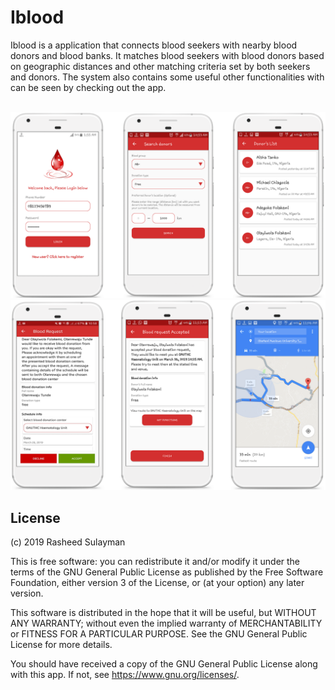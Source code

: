 # Iblood

Iblood is a application that connects blood seekers with nearby blood donors and blood banks. It matches blood seekers with blood donors based on geographic distances and other matching criteria set by both seekers and donors. The system also contains some useful other functionalities with can be seen by checking out the app.
<br/>
<br/>

<img src="https://github.com/r4sh33d/IBlood/blob/master/Iblood_showcase_a.png" width="700"/>
<br/>
<img src="https://github.com/r4sh33d/IBlood/blob/master/Iblood_showcase_b.png" width="700"/>

<br/>

## License

(c) 2019 Rasheed Sulayman

This is free software: you can redistribute it and/or modify it under the terms of the GNU General Public License as published by the Free Software Foundation, either version 3 of the License, or (at your option) any later version.

This software is distributed in the hope that it will be useful, but WITHOUT ANY WARRANTY; without even the implied warranty of MERCHANTABILITY or FITNESS FOR A PARTICULAR PURPOSE. See the GNU General Public License for more details.

You should have received a copy of the GNU General Public License along with this app. If not, see https://www.gnu.org/licenses/.
